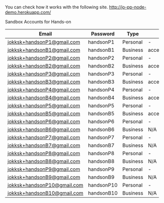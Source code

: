 You can check how it works with the following site.
http://jo-pp-node-demo.herokuapp.com/


Sandbox Accounts for Hands-on

| Email                      | Password  |  Type    | Access Token |
| --------------------       | --------  |  ------- | ----------- |
| jokksk+handsonP1@gmail.com | handsonP1 | Personal |  - |
| jokksk+handsonB1@gmail.com | handsonB1 | Business |  access_token$sandbox$46h2dfpnrgwhh28v$caf96a1e8825b827e1d0a20b4461f984 |
| jokksk+handsonP2@gmail.com | handsonP2 | Personal |  - |
| jokksk+handsonB2@gmail.com | handsonB2 | Business |  access_token$sandbox$bfrn72ysfck97t3w$a7b274742d1343516fa46fe18bafa697 |
| jokksk+handsonP3@gmail.com | handsonP3 | Personal |  - |
| jokksk+handsonB3@gmail.com | handsonB3 | Business |  access_token$sandbox$mbyr5n6yhkyct59p$5327c1a46788b1e95a1bd1acfb0ab05d |
| jokksk+handsonP4@gmail.com | handsonP4 | Personal |  - |
| jokksk+handsonB4@gmail.com | handsonB4 | Business |  access_token$sandbox$8rxnnp25jwvds8x5$68891b21b7b751210bfbeb88679ad51b |
| jokksk+handsonP5@gmail.com | handsonP5 | Personal |  - |
| jokksk+handsonB5@gmail.com | handsonB5 | Business |  access_token$sandbox$2rpxhjj392p8fc4b$182c03a30e659f8bdb24bd7e38dec3c3 |
| jokksk+handsonP6@gmail.com | handsonP6 | Personal |  - |
| jokksk+handsonB6@gmail.com | handsonB6 | Business |  N/A |
| jokksk+handsonP7@gmail.com | handsonP7 | Personal |  - |
| jokksk+handsonB7@gmail.com | handsonB7 | Business |  N/A |
| jokksk+handsonP8@gmail.com | handsonP8 | Personal |  - |
| jokksk+handsonB8@gmail.com | handsonB8 | Business |  N/A |
| jokksk+handsonP9@gmail.com | handsonP9 | Personal |  - |
| jokksk+handsonB9@gmail.com | handsonB9 | Business |  N/A |
| jokksk+handsonP10@gmail.com | handsonP10 | Personal |  - |
| jokksk+handsonB10@gmail.com | handsonB10 | Business | N/A |
